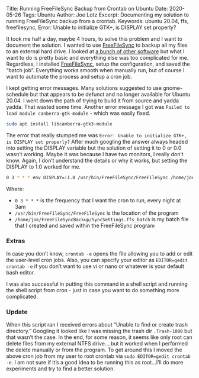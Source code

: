 Title: Running FreeFileSync Backup from Crontab on Ubuntu
Date: 2020-05-26
Tags: Ubuntu
Author: Joe Lotz
Excerpt: Documenting my solution to running FreeFileSync backup from a crontab. 
Keywords: ubuntu 20.04, ffs, freefilesync, Error: Unable to initialize GTK+, is DISPLAY set properly?

It took me half a day, maybe 4 hours, to solve this problem and I want to document the solution. I wanted to use [FreeFileSync](https://www.linux-magazine.com/Online/Features/FreeFileSync/(offset)/3) to backup all my files to an external hard drive. I looked at [a bunch of other software](https://www.capterra.com/file-sync-software/) but what I want to do is pretty basic and everything else was too complicated for me. Regardless, I installed [FreeFileSync](https://freefilesync.org/), setup the configuration, and saved the “batch job”. Everything works smooth when manually run, but of course I want to automate the process and setup a cron job. 

I kept getting error messages. Many solutions suggested to use gnome-schedule but that appears to be defunct and no longer available for Ubuntu 20.04. I went down the path of trying to build it from source and yadda yadda. That wasted some time. Another error message I got was `Failed to load module canberra-gtk-module` - which was easily fixed.

```bash
sudo apt install libcanberra-gtk3-module
```

The error that really stumped me was `Error: Unable to initialize GTK+, is DISPLAY set properly?` After much googling the answer always headed into setting the DISPLAY variable but the solution of setting it to 0 or 0.0 wasn’t working. Maybe it was because I have two monitors, I really don’t know. Again, I don’t understand the details or why it works, but setting the DISPLAY to 1.0 worked for me. 

```bash
0 3 * * * env DISPLAY=:1.0 /usr/bin/FreeFileSync/FreeFileSync /home/joe/FreeFileSyncBackup/SyncSettings.ffs_batch
```

Where:

- `0 3 * * *` is the frequency that I want the cron to run, every night at 3am
- `/usr/bin/FreeFileSync/FreeFileSync` is the location of the program 
- `/home/joe/FreeFileSyncBackup/SyncSettings.ffs_batch` is my batch file that I created and saved within the FreeFileSync program

### Extras

In case you don’t know, `crontab -e` opens the file allowing you to add or edit the user-level cron jobs. Also, you can specify your editor as `EDITOR=gedit crontab -e` if you don’t want to use vi or nano or whatever is your default bash editor. 

I was also successful in putting this command in a shell script and running the shell script from cron - just in case you want to do something more complicated. 

### Update

When this script ran I received errors about “Unable to find or create trash directory.” Googling it looked like I was missing the trash dir `.Trash-1000` but that wasn’t the case. In the end, for some reason, it seems like only root can delete files from my external NTFS drive….but it worked when I performed the delete manually or from the program. To get around this I moved the above cron job from my user to root crontab via `sudo EDITOR=gedit crontab -e`. I am not sure if it’s a good idea to be running this as root…I’ll do more experiments and try to find a better solution.